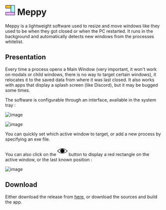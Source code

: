 # ![Meppy icon](icon32x.png) Meppy

Meppy is a lightweight software used to resize and move windows like they used to be when they got closed or when the PC restarted. It runs in the background and automatically detects new windows from the processes whitelist.

## Presentation

Every time a process opens a Main Window (very important, it won't work on modals or child windows, there is no way to target certain windows), it relocates it to the saved data from where it was last closed. It also works with apps that display a splash screen (like Discord), but it may be bugged some times.

The software is configurable through an interface, available in the system tray :

![image](https://user-images.githubusercontent.com/30344403/205997834-8ca77251-a377-40aa-82fc-194ca38b7e87.png)

![image](https://user-images.githubusercontent.com/30344403/205995698-bb385740-0635-4b8b-a496-e706c001bec8.png)

You can quickly set which active window to target, or add a new process by specifying an exe file.

You can also click on the ![eye icon](Meppy/eye.png) button to display a red rectangle on the active window, or the last known position :

![image](https://user-images.githubusercontent.com/30344403/205996839-b7a4cd4e-4e84-4934-9d10-8074d4c48e86.png)

## Download

Either download the release from [here](https://github.com/Wiltoga/Meppy/releases/latest), or download the sources and build the app.
